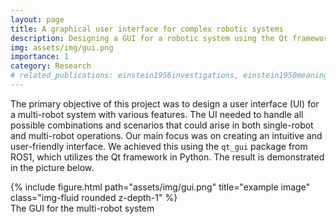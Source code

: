 ```yaml
---
layout: page
title: A graphical user interface for complex robotic systems
description: Designing a GUI for a robotic system using the Qt framework
img: assets/img/gui.png
importance: 1
category: Research
# related_publications: einstein1956investigations, einstein1950meaning
---
```


The primary objective of this project was to design a user interface (UI) for a multi-robot system with various features. The UI needed to handle all possible combinations and scenarios that could arise in both single-robot and multi-robot operations. Our main focus was on creating an intuitive and user-friendly interface. We achieved this using the `qt_gui` package from ROS1, which utilizes the Qt framework in Python. The result is demonstrated in the picture below.
<br>
<div class="row justify-content-sm-center">
    <div class="col-sm mt-3 mt-md-0">
        {% include figure.html path="assets/img/gui.png"  title="example image" class="img-fluid rounded z-depth-1" %}
    </div>
</div> 
<div class="caption">
    The GUI for the multi-robot system
</div>
